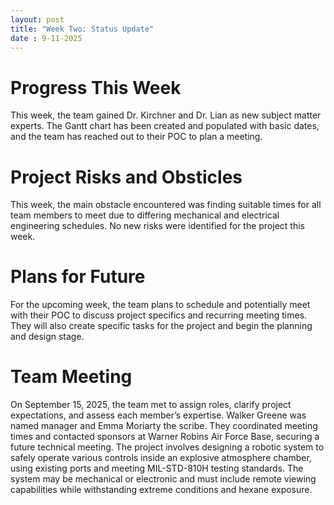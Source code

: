 ```yaml
---
layout: post
title: "Week Two: Status Update"
date : 9-11-2025
---
```


# Progress This Week

This week, the team gained Dr. Kirchner and Dr. Lian as new subject matter experts. The Gantt chart has been created and populated with basic dates, and the team has reached out to their POC to plan a meeting.

# Project Risks and Obsticles

This week, the main obstacle encountered was finding suitable times for all team members to meet due to differing mechanical and electrical engineering schedules. No new risks were identified for the project this week.

# Plans for Future

For the upcoming week, the team plans to schedule and potentially meet with their POC to discuss project specifics and recurring meeting times. They will also create specific tasks for the project and begin the planning and design stage.

# Team Meeting

On September 15, 2025, the team met to assign roles, clarify project expectations, and assess each member’s expertise. Walker Greene was named manager and Emma Moriarty the scribe. They coordinated meeting times and contacted sponsors at Warner Robins Air Force Base, securing a future technical meeting. The project involves designing a robotic system to safely operate various controls inside an explosive atmosphere chamber, using existing ports and meeting MIL-STD-810H testing standards. The system may be mechanical or electronic and must include remote viewing capabilities while withstanding extreme conditions and hexane exposure.